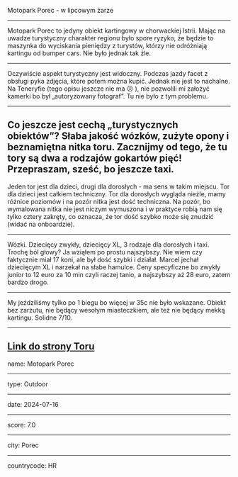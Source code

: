 Motopark Porec - w lipcowym żarze

---


Motopark Porec to jedyny obiekt kartingowy w chorwackiej Istrii. Mając na uwadze turystyczny charakter regionu było spore ryzyko, że będzie to maszynka do wyciskania pieniędzy z turystów, którzy nie odróżniają kartingu od bumper cars. Nie było jednak tak źle.

---

Oczywiście aspekt turystyczny jest widoczny. Podczas jazdy facet z obsługi pyka zdjęcia, które potem można kupić. Jednak nie jest to nachalne. Na Teneryfie (tego opisu jeszcze nie ma 😕 ), nie pozwolili mi założyć kamerki bo był „autoryzowany fotograf”.  Tu nie było z tym problemu. 

---

Co jeszcze jest cechą „turystycznych obiektów”? Słaba jakość wózków, zużyte opony i beznamiętna nitka toru. Zacznijmy od tego, że tu tory są dwa a rodzajów gokartów pięć! Przepraszam, sześć, bo jeszcze taxi. 
---
Jeden tor jest dla dzieci, drugi dla dorosłych - ma sens w takim miejscu. Tor dla dzieci jest całkiem techniczny. Tor dla dorosłych wygląda nieźle, mamy różnice poziomów i na pozór nitka jest dość techniczna. Na pozór, bo wymalowana nitka nie jest niczym wymuszona i w praktyce robią nam się tylko cztery zakręty, co oznacza, że tor dość szybko może się znudzić (widać na onboardzie). 

---

Wózki. Dziecięcy zwykły, dziecięcy XL, 3 rodzaje dla dorosłych i taxi. Trochę ból głowy? Ja wziąłem po prostu najszybszy. Nie wiem czy faktycznie miał 17 koni, ale był dość szybki i działał. Marcel jechał dziecięcym XL i narzekał na słabe hamulce. Ceny specyficzne bo zwykły junior to 12 euro za 10 min czyli raczej tanio, a najszybszy aż 28 euro, zatem bardzo drogo.

---
My jeździliśmy tylko po 1 biegu bo więcej w 35c nie było wskazane. Obiekt bez zarzutu, nie będący wesołym miasteczkiem, ale też nie będący mekką kartingu. Solidne 7/10. 

---

**[Link do strony Toru <click>](https://istra-kart.com/)**
---

name: Motopark Porec

---

type: Outdoor

---

date: 2024-07-16

---

score: 7.0

---

city: Porec

---

countrycode: HR

